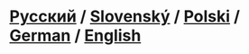 # [Русский](ru/readme.md) / [Slovenský](sk/readme.md) / [Polski](pl/readme.md) / [German](de/readme.md) / [English](en/readme.md) 
